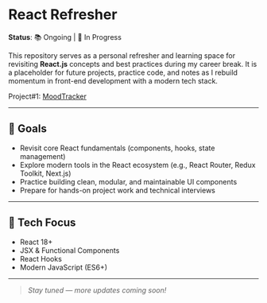 # React Refresher

**Status**: 📚 Ongoing | 🔧 In Progress

This repository serves as a personal refresher and learning space for revisiting **React.js** concepts and best practices during my career break. It is a placeholder for future projects, practice code, and notes as I rebuild momentum in front-end development with a modern tech stack.

Project#1: [MoodTracker](https://github.com/ammuboddu17/ReactRefresher/tree/main/MoodTracker)

---

## 🎯 Goals

- Revisit core React fundamentals (components, hooks, state management)
- Explore modern tools in the React ecosystem (e.g., React Router, Redux Toolkit, Next.js)
- Practice building clean, modular, and maintainable UI components
- Prepare for hands-on project work and technical interviews

---

## 🚀 Tech Focus

- React 18+
- JSX & Functional Components
- React Hooks
- Modern JavaScript (ES6+)
---

> _Stay tuned — more updates coming soon!_
